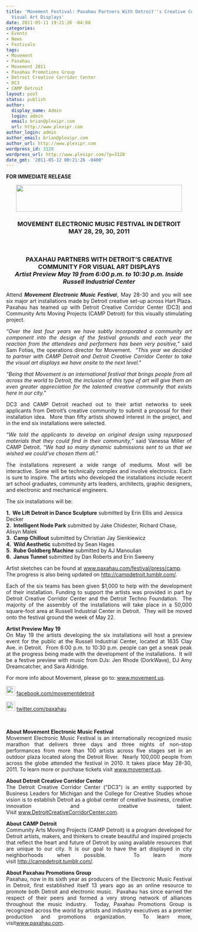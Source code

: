 ```yaml
---
title: 'Movement Festival: Paxahau Partners With Detroit''s Creative Community For
  Visual Art Displays'
date: 2011-05-11 19:21:26 -04:00
categories:
- Events
- News
- Festivals
tags:
- Movement
- Paxahau
- Movement 2011
- Paxahau Promotions Group
- Detroit Creative Corridor Center
- DC3
- CAMP Detroit
layout: post
status: publish
author:
  display_name: Admin
  login: admin
  email: brian@plexipr.com
  url: http://www.plexipr.com
author_login: admin
author_email: brian@plexipr.com
author_url: http://www.plexipr.com
wordpress_id: 3128
wordpress_url: http://www.plexipr.com/?p=3128
date_gmt: '2011-05-12 00:21:26 -0400'
---
```


<p><strong>FOR IMMEDIATE RELEASE</strong></p>
<div style="text-align: center;"><a href="http://www.plexipr.com/wp-content/uploads/2011/05/plexipr_March32010FINALmovementlogo2011supremefinalRGB_1_450w.jpg"><img class="aligncenter size-full wp-image-3129" title="movement logo 2011_final_RGB_curves" src="http://www.plexipr.com/wp-content/uploads/2011/05/plexipr_March32010FINALmovementlogo2011supremefinalRGB_1_450w.jpg" alt="" width="450" height="73" /></a></div>
<div>
<h3 style="text-align: center;"><strong>MOVEMENT ELECTRONIC MUSIC FESTIVAL IN DETROIT<br />
MAY 28, 29, 30, 2011</strong></h3>
<div><strong><br />
</strong></div>
<h3 style="text-align: center;"><strong>PAXAHAU PARTNERS WITH DETROIT’S CREATIVE COMMUNITY FOR VISUAL ART DISPLAYS<em><br />
Artist Preview May 19 from 6:00 p.m. to 10:30 p.m. Inside Russell Industrial Center</em><br />
</strong></h3>
<div>
<p style="text-align: justify;">Attend <strong><em>Movement Electronic Music Festiva</em></strong>l, May 28-30 and you will see six major art installations made by Detroit creative set-up across Hart Plaza. Paxahau has teamed up with Detroit Creative Corridor Center (DC3) and Community Arts Moving Projects (CAMP Detroit) for this visually stimulating project.</p>
<p style="text-align: justify;"><em>“Over the last four years we have subtly incorporated a community art component into the design of the festival grounds and each year the reaction from the attendees and performers has been very positive,”</em> said Sam Fotias, the operations director for Movement.  <em>“This year we decided to partner with CAMP Detroit and Detroit Creative Corridor Center to take the visual art displays we have onsite to the next level."</em></p>
<p style="text-align: justify;"><em>“Being that Movement is an international festival that brings people from all across the world to Detroit, the inclusion of this type of art will give them an even greater appreciation for the talented creative community that exists here in our city.”</em></p>
<p style="text-align: justify;">DC3 and CAMP Detroit reached out to their artist networks to seek applicants from Detroit’s creative community to submit a proposal for their installation idea.  More than fifty artists showed interest in the project, and in the end six installations were selected.</p>
<p style="text-align: justify;"><em>“We told the applicants to develop an original design using repurposed materials that they could find in their community,”</em> said Vanessa Miller of CAMP Detroit. <em>“We had so many dynamic submissions sent to us that we wished we could’ve chosen them all.” </em></p>
<p style="text-align: justify;">The installations represent a wide range of mediums. Most will be interactive. Some will be technically complex and involve electronics. Each is sure to inspire. The artists who developed the installations include recent art school graduates, community arts leaders, architects, graphic designers, and electronic and mechanical engineers.</p>
<p>The six installations will be:</p>
<p><strong>1.  We Lift Detroit in Dance Sculpture</strong> submitted by Erin Ellis and Jessica Decker<strong><br />
2.  Intelligent Node Park</strong> submitted by Jake Chidester, Richard Chase, Alisyn Malek<strong><br />
3.  Camp Chillout</strong> submitted by Christian Jay Sienkiewicz<strong><br />
4.  Wild Aesthetic</strong> submitted by Sean Hages<strong><br />
5.  Rube Goldberg Machine</strong> submitted by AJ Manoulian<strong><br />
6.  Janus Tunnel</strong> submitted by Dan Roberts and Erin Sweeny</p>
<p><strong> </strong></p>
<p>Artist sketches can be found at <a href="http://t.ymlp14.net/usmjyafahyjakajhuakaqeuh/click.php" target="_blank">www.paxahau.com/festival/press/camp</a>.  The progress is also being updated on <a href="http://t.ymlp14.net/usmbsaoahyjazajhuaraqeuh/click.php" target="_blank">http://campdetroit.tumblr.com/</a>.</p>
<p><strong> </strong></p>
<p style="text-align: justify;">Each of the six teams has been given $1,000 to help with the development of their installation. Funding to support the artists was provided in part by Detroit Creative Corridor Center and the Detroit Techno Foundation.  The majority of the assembly of the installations will take place in a 50,000 square-foot area at Russell Industrial Center in Detroit.  They will be moved onto the festival ground the week of May 22.</p>
<p style="text-align: justify;"><strong>Artist Preview May 19</strong><br />
On May 19 the artists developing the six installations will host a preview event for the public at the Russell Industrial Center, located at 1635 Clay Ave. in Detroit.  From 6:00 p.m. to 10:30 p.m. people can get a sneak peak at the progress being made with the development of the installations.  It will be a festive preview with music from DJs: Jen Rhode (DorkWave), DJ Amy Dreamcatcher, and Sara Aldridge.</p>
</div>
<p>For more info about Movement, please go to: <a href="http://t.ymlp14.net/usmbuaaahyjakajhuagaqeuh/click.php" target="_blank">www.movement.us</a>.</p>
<p><img src="http://img2.ymlp14.net/plexipr_facebook.gif" alt="" width="24" height="25" /> <a href="http://t.ymlp14.net/usmbeapahyjagajhualaqeuh/click.php" target="_blank">facebook.com/movementdetroit</a></p>
<p><img src="http://img2.ymlp14.net/plexipr_twitter.gif" alt="" width="24" height="25" /> <a href="http://t.ymlp14.net/usmbmanahyjavajhuaxaqeuh/click.php" target="_blank">twitter.com/paxahau</a></p>
<p><strong><em><br />
</em></strong></p>
<p style="text-align: justify;"><strong>About Movement Electronic Music Festival</strong><br />
Movement Electronic Music Festival is an internationally recognized music marathon that delivers three days and three nights of non-stop performances from more than 100 artists across five stages set in an outdoor plaza located along the Detroit River.  Nearly 100,000 people from across the globe attended the festival in 2010. It takes place May 28-30, 2011. To learn more or purchase tickets visit <a href="http://t.ymlp14.net/usmbjaaahyjalajhuaxaqeuh/click.php" target="_blank">www.movement.us</a>.</p>
<p style="text-align: justify;"><strong>About Detroit Creative Corridor Center</strong><br />
The Detroit Creative Corridor Center ("DC3") is an entity supported by Business Leaders for Michigan and the College for Creative Studies whose vision is to establish Detroit as a global center of creative business, creative innovation and creative talent. Visit <a href="http://t.ymlp14.net/usmbbakahyjaoajhuaxaqeuh/click.php" target="_blank">www.DetroitCreativeCorridorCenter.com</a>.</p>
<p style="text-align: justify;"><strong>About CAMP Detroit</strong><br />
Community Arts Moving Projects (CAMP Detroit) is a program developed for Detroit artists, makers, and thinkers to create beautiful and inspired projects that reflect the heart and future of Detroit by using available resources that are unique to our city. It is our goal to have the art displayed in city neighborhoods when possible.  To learn more visit <a href="http://t.ymlp14.net/usmbsaoahyjazajhuaraqeuh/click.php" target="_blank">http://campdetroit.tumblr.com/</a>.</p>
<p style="text-align: justify;"><strong>About Paxahau Promotions Group</strong><br />
Paxahau, now in its sixth year as producers of the Electronic Music Festival in Detroit, first established itself 13 years ago as an online resource to promote both Detroit and electronic music.  Paxahau has since earned the respect of their peers and formed a very strong network of alliances throughout the music industry.  Today, Paxahau Promotions Group is recognized across the world by artists and industry executives as a premier production and promotions organization.  To learn more, visit<a href="http://t.ymlp14.net/usmbhadahyjadajhuaiaqeuh/click.php" target="_blank">www.paxahau.com</a>.</p>
</div>
